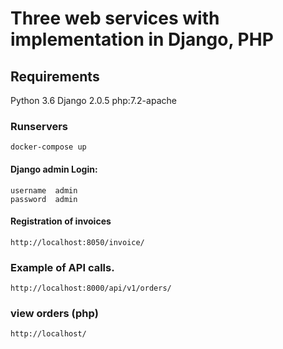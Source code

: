 # Three web services with implementation in Django, PHP

## Requirements
Python 3.6
Django 2.0.5
php:7.2-apache

### Runservers
```
docker-compose up
```
#### Django admin Login:
```
username  admin
password  admin
```
#### Registration of invoices
```
http://localhost:8050/invoice/

```
### Example of API calls.
```
http://localhost:8000/api/v1/orders/
```
### view orders (php)
```
http://localhost/
```
